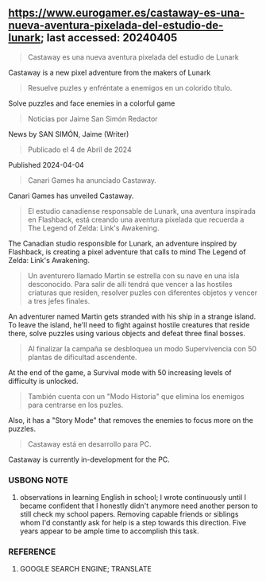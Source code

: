 ## https://www.eurogamer.es/castaway-es-una-nueva-aventura-pixelada-del-estudio-de-lunark; last accessed: 20240405

> Castaway es una nueva aventura pixelada del estudio de Lunark

Castaway is a new pixel adventure from the makers of Lunark

> Resuelve puzles y enfréntate a enemigos en un colorido título.

Solve puzzles and face enemies in a colorful game

> Noticias por Jaime San Simón Redactor

News by SAN SIMÓN, Jaime (Writer)

> Publicado el 4 de Abril de 2024

Published 2024-04-04

> Canari Games ha anunciado Castaway.

Canari Games has unveiled Castaway.

> El estudio canadiense responsable de Lunark, una aventura inspirada en Flashback, está creando una aventura pixelada que recuerda a The Legend of Zelda: Link's Awakening.

The Canadian studio responsible for Lunark, an adventure inspired by Flashback, is creating a pixel adventure that calls to mind The Legend of Zelda: Link's Awakening.

> Un aventurero llamado Martin se estrella con su nave en una isla desconocido. Para salir de allí tendrá que vencer a las hostiles criaturas que residen, resolver puzles con diferentes objetos y vencer a tres jefes finales. 

An adventurer named Martin gets stranded with his ship in a strange island. To leave the island, he'll need to fight against hostile creatures that reside there, solve puzzles using various objects and defeat three final bosses.

> Al finalizar la campaña se desbloquea un modo Supervivencia con 50 plantas de dificultad ascendente.

At the end of the game, a Survival mode with 50 increasing levels of difficulty is unlocked.

> También cuenta con un "Modo Historia" que elimina los enemigos para centrarse en los puzles.

Also, it has a "Story Mode" that removes the enemies to focus more on the puzzles.

> Castaway está en desarrollo para PC. 

Castaway is currently in-development for the PC.

### USBONG NOTE

1) observations in learning English in school; I wrote continuously until I became confident that I honestly didn't anymore need another person to still check my school papers. Removing capable friends or siblings whom I'd constantly ask for help is a step towards this direction. Five years appear to be ample time to accomplish this task.

### REFERENCE

1) GOOGLE SEARCH ENGINE; TRANSLATE

